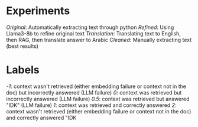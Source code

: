 # Experiments
*Original*: Automatically extracting text through python
*Refined*: Using Llama3-8b to refine original text
*Translation*: Translating text to English, then RAG, then translate answer to Arabic
*Cleaned*: Manually extracting text (best results)

# Labels
*-1*: context wasn't retrieved (either embedding failure or context not in the doc) but incorrectly answered (LLM failure)
*0*: context was retrieved but incorrectly answered (LLM failure)
*0.5*: context was retrieved but answered "IDK" (LLM failure)
*1*: context was retrieved and correctly answered
*2*: context wasn't retrieved (either embedding failure or context not in the doc) and correctly answered "IDK
